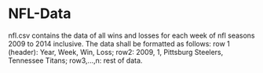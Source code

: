 # NFL-Data

nfl.csv contains the data of all wins and losses for each week of nfl seasons 2009 to 2014 inclusive. The data shall be formatted as follows: row 1 (header): Year, Week, Win, Loss; row2: 2009, 1, Pittsburg Steelers, Tennessee Titans; row3,...,n: rest of data.
